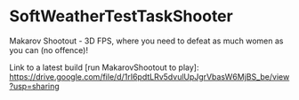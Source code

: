 # SoftWeatherTestTaskShooter
Makarov Shootout - 3D FPS, where you need to defeat as much women as you can (no offence)!

Link to a latest build [run MakarovShootout to play]:
https://drive.google.com/file/d/1rI6pdtLRv5dvulUpJgrVbasW6MjBS_be/view?usp=sharing

